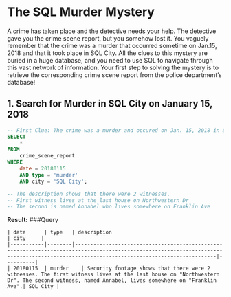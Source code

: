 # The SQL Murder Mystery

A crime has taken place and the detective needs your help. The detective gave you the crime scene report, but you somehow lost it. You vaguely remember that the crime was a murder that occurred sometime on Jan.15, 2018 and that it took place in SQL City. All the clues to this mystery are buried in a huge database, and you need to use SQL to navigate through this vast network of information. Your first step to solving the mystery is to retrieve the corresponding crime scene report from the police department’s database!

## 1. Search for Murder in SQL City on January 15, 2018
```sql
-- First Clue: The crime was a murder and occured on Jan. 15, 2018 in SQL City.
SELECT
    *
FROM
    crime_scene_report
WHERE
    date = 20180115
    AND type = 'murder'
    AND city = 'SQL City';

-- The description shows that there were 2 witnesses.
-- First witness lives at the last house on Northwestern Dr
-- The second is named Annabel who lives somewhere on Franklin Ave
```
**Result:**
###Query
```
| date      | type   | description                                                                                                                                                                              | city     |
|-----------|--------|------------------------------------------------------------------------------------------------------------------------------------------------------------------------------------------|----------|
| 20180115	| murder	| Security footage shows that there were 2 witnesses. The first witness lives at the last house on "Northwestern Dr". The second witness, named Annabel, lives somewhere on "Franklin Ave".| SQL City |
